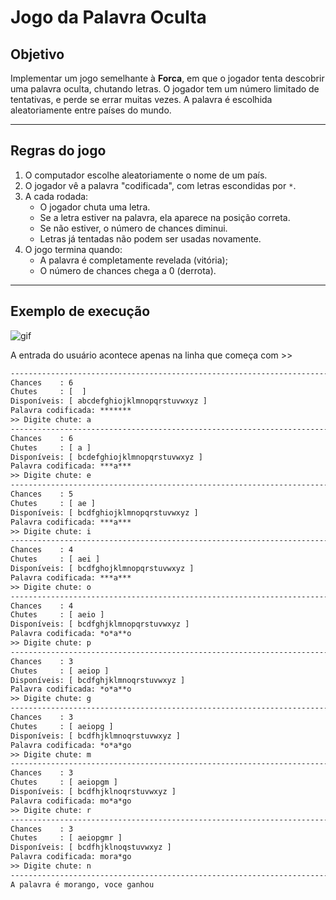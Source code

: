 # Jogo da Palavra Oculta

## Objetivo

Implementar um jogo semelhante à **Forca**, em que o jogador tenta descobrir uma palavra oculta, chutando letras. O jogador tem um número limitado de tentativas, e perde se errar muitas vezes. A palavra é escolhida aleatoriamente entre países do mundo.

---

## Regras do jogo

1. O computador escolhe aleatoriamente o nome de um país.
2. O jogador vê a palavra "codificada", com letras escondidas por `*`.
3. A cada rodada:
   - O jogador chuta uma letra.
   - Se a letra estiver na palavra, ela aparece na posição correta.
   - Se não estiver, o número de chances diminui.
   - Letras já tentadas não podem ser usadas novamente.
4. O jogo termina quando:
   - A palavra é completamente revelada (vitória);
   - O número de chances chega a 0 (derrota).

---

## Exemplo de execução

![gif](https://raw.githubusercontent.com/qxcodefup/arcade/master/base/pr_forca/demo.gif)

A entrada do usuário acontece apenas na linha que começa com >>

```txt
-----------------------------------------------------------------------------------
Chances    : 6
Chutes     : [  ]
Disponíveis: [ abcdefghiojklmnopqrstuvwxyz ]
Palavra codificada: ******* 
>> Digite chute: a
-----------------------------------------------------------------------------------
Chances    : 6
Chutes     : [ a ]
Disponíveis: [ bcdefghiojklmnopqrstuvwxyz ]
Palavra codificada: ***a*** 
>> Digite chute: e
-----------------------------------------------------------------------------------
Chances    : 5
Chutes     : [ ae ]
Disponíveis: [ bcdfghiojklmnopqrstuvwxyz ]
Palavra codificada: ***a*** 
>> Digite chute: i
-----------------------------------------------------------------------------------
Chances    : 4
Chutes     : [ aei ]
Disponíveis: [ bcdfghojklmnopqrstuvwxyz ]
Palavra codificada: ***a*** 
>> Digite chute: o
-----------------------------------------------------------------------------------
Chances    : 4
Chutes     : [ aeio ]
Disponíveis: [ bcdfghjklmnopqrstuvwxyz ]
Palavra codificada: *o*a**o 
>> Digite chute: p
-----------------------------------------------------------------------------------
Chances    : 3
Chutes     : [ aeiop ]
Disponíveis: [ bcdfghjklmnoqrstuvwxyz ]
Palavra codificada: *o*a**o 
>> Digite chute: g
-----------------------------------------------------------------------------------
Chances    : 3
Chutes     : [ aeiopg ]
Disponíveis: [ bcdfhjklmnoqrstuvwxyz ]
Palavra codificada: *o*a*go 
>> Digite chute: m
-----------------------------------------------------------------------------------
Chances    : 3
Chutes     : [ aeiopgm ]
Disponíveis: [ bcdfhjklnoqrstuvwxyz ]
Palavra codificada: mo*a*go 
>> Digite chute: r
-----------------------------------------------------------------------------------
Chances    : 3
Chutes     : [ aeiopgmr ]
Disponíveis: [ bcdfhjklnoqstuvwxyz ]
Palavra codificada: mora*go 
>> Digite chute: n
-----------------------------------------------------------------------------------
A palavra é morango, voce ganhou
```
